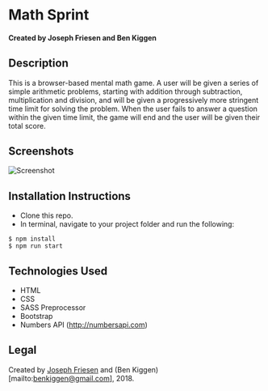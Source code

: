 # Math Sprint

#### Created by Joseph Friesen and Ben Kiggen

## Description

This is a browser-based mental math game. A user will be given a series of simple arithmetic problems, starting with addition through subtraction, multiplication and division, and will be given a progressively more stringent time limit for solving the problem. When the user fails to answer a question within the given time limit, the game will end and the user will be given their total score.

## Screenshots

![Screenshot](./src/img/screenshot.png)

## Installation Instructions

* Clone this repo.
* In terminal, navigate to your project folder and run the following:
```
$ npm install
$ npm run start
```

## Technologies Used

* HTML
* CSS
* SASS Preprocessor
* Bootstrap
* Numbers API (http://numbersapi.com)

## Legal

Created by [Joseph Friesen](mailto:friesen.josephc@gmail.com) and (Ben Kiggen)[mailto:benkiggen@gmail.com], 2018.
